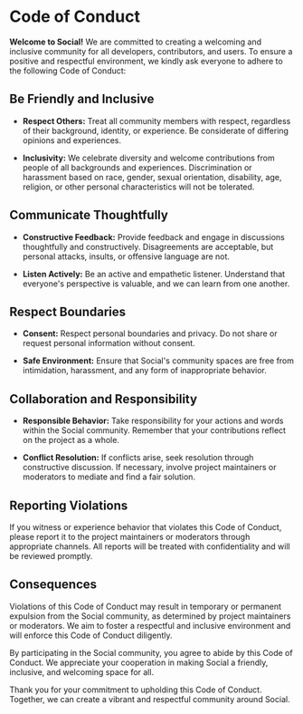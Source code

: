 # Code of Conduct

**Welcome to Social!** We are committed to creating a welcoming and inclusive community for all developers, contributors, and users. To ensure a positive and respectful environment, we kindly ask everyone to adhere to the following Code of Conduct:

## Be Friendly and Inclusive

- **Respect Others:** Treat all community members with respect, regardless of their background, identity, or experience. Be considerate of differing opinions and experiences.

- **Inclusivity:** We celebrate diversity and welcome contributions from people of all backgrounds and experiences. Discrimination or harassment based on race, gender, sexual orientation, disability, age, religion, or other personal characteristics will not be tolerated.

## Communicate Thoughtfully

- **Constructive Feedback:** Provide feedback and engage in discussions thoughtfully and constructively. Disagreements are acceptable, but personal attacks, insults, or offensive language are not.

- **Listen Actively:** Be an active and empathetic listener. Understand that everyone's perspective is valuable, and we can learn from one another.

## Respect Boundaries

- **Consent:** Respect personal boundaries and privacy. Do not share or request personal information without consent.

- **Safe Environment:** Ensure that Social's community spaces are free from intimidation, harassment, and any form of inappropriate behavior.

## Collaboration and Responsibility

- **Responsible Behavior:** Take responsibility for your actions and words within the Social community. Remember that your contributions reflect on the project as a whole.

- **Conflict Resolution:** If conflicts arise, seek resolution through constructive discussion. If necessary, involve project maintainers or moderators to mediate and find a fair solution.

## Reporting Violations

If you witness or experience behavior that violates this Code of Conduct, please report it to the project maintainers or moderators through appropriate channels. All reports will be treated with confidentiality and will be reviewed promptly.

## Consequences

Violations of this Code of Conduct may result in temporary or permanent expulsion from the Social community, as determined by project maintainers or moderators. We aim to foster a respectful and inclusive environment and will enforce this Code of Conduct diligently.

By participating in the Social community, you agree to abide by this Code of Conduct. We appreciate your cooperation in making Social a friendly, inclusive, and welcoming space for all.

Thank you for your commitment to upholding this Code of Conduct. Together, we can create a vibrant and respectful community around Social.
